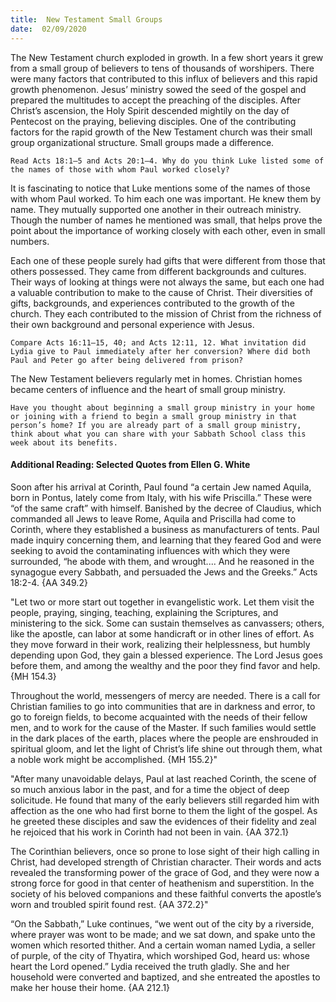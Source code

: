 ```yaml
---
title:  New Testament Small Groups
date:  02/09/2020
---
```


The New Testament church exploded in growth. In a few short years it grew from a small group of believers to tens of thousands of worshipers. There were many factors that contributed to this influx of believers and this rapid growth phenomenon. Jesus’ ministry sowed the seed of the gospel and prepared the multitudes to accept the preaching of the disciples. After Christ’s ascension, the Holy Spirit descended mightily on the day of Pentecost on the praying, believing disciples. One of the contributing factors for the rapid growth of the New Testament church was their small group organizational structure. Small groups made a difference.

`Read Acts 18:1–5 and Acts 20:1–4. Why do you think Luke listed some of the names of those with whom Paul worked closely? `

It is fascinating to notice that Luke mentions some of the names of those with whom Paul worked. To him each one was important. He knew them by name. They mutually supported one another in their outreach ministry. Though the number of names he mentioned was small, that helps prove the point about the importance of working closely with each other, even in small numbers.

Each one of these people surely had gifts that were different from those that others possessed. They came from different backgrounds and cultures. Their ways of looking at things were not always the same, but each one had a valuable contribution to make to the cause of Christ. Their diversities of gifts, backgrounds, and experiences contributed to the growth of the church. They each contributed to the mission of Christ from the richness of their own background and personal experience with Jesus.

`Compare Acts 16:11–15, 40; and Acts 12:11, 12. What invitation did Lydia give to Paul immediately after her conversion? Where did both Paul and Peter go after being delivered from prison? `

The New Testament believers regularly met in homes. Christian homes became centers of influence and the heart of small group ministry.

`Have you thought about beginning a small group ministry in your home or joining with a friend to begin a small group ministry in that person’s home? If you are already part of a small group ministry, think about what you can share with your Sabbath School class this week about its benefits.`

#### Additional Reading: Selected Quotes from Ellen G. White

Soon after his arrival at Corinth, Paul found “a certain Jew named Aquila, born in Pontus, lately come from Italy, with his wife Priscilla.” These were “of the same craft” with himself. Banished by the decree of Claudius, which commanded all Jews to leave Rome, Aquila and Priscilla had come to Corinth, where they established a business as manufacturers of tents. Paul made inquiry concerning them, and learning that they feared God and were seeking to avoid the contaminating influences with which they were surrounded, “he abode with them, and wrought.... And he reasoned in the synagogue every Sabbath, and persuaded the Jews and the Greeks.” Acts 18:2-4. {AA 349.2}

"Let two or more start out together in evangelistic work. Let them visit the people, praying, singing, teaching, explaining the Scriptures, and ministering to the sick. Some can sustain themselves as canvassers; others, like the apostle, can labor at some handicraft or in other lines of effort. As they move forward in their work, realizing their helplessness, but humbly depending upon God, they gain a blessed experience. The Lord Jesus goes before them, and among the wealthy and the poor they find favor and help. {MH 154.3}

Throughout the world, messengers of mercy are needed. There is a call for Christian families to go into communities that are in darkness and error, to go to foreign fields, to become acquainted with the needs of their fellow men, and to work for the cause of the Master. If such families would settle in the dark places of the earth, places where the people are enshrouded in spiritual gloom, and let the light of Christ’s life shine out through them, what a noble work might be accomplished. {MH 155.2}"

"After many unavoidable delays, Paul at last reached Corinth, the scene of so much anxious labor in the past, and for a time the object of deep solicitude. He found that many of the early believers still regarded him with affection as the one who had first borne to them the light of the gospel. As he greeted these disciples and saw the evidences of their fidelity and zeal he rejoiced that his work in Corinth had not been in vain. {AA 372.1}

The Corinthian believers, once so prone to lose sight of their high calling in Christ, had developed strength of Christian character. Their words and acts revealed the transforming power of the grace of God, and they were now a strong force for good in that center of heathenism and superstition. In the society of his beloved companions and these faithful converts the apostle’s worn and troubled spirit found rest. {AA 372.2}"

“On the Sabbath,” Luke continues, “we went out of the city by a riverside, where prayer was wont to be made; and we sat down, and spake unto the women which resorted thither. And a certain woman named Lydia, a seller of purple, of the city of Thyatira, which worshiped God, heard us: whose heart the Lord opened.” Lydia received the truth gladly. She and her household were converted and baptized, and she entreated the apostles to make her house their home. {AA 212.1}
